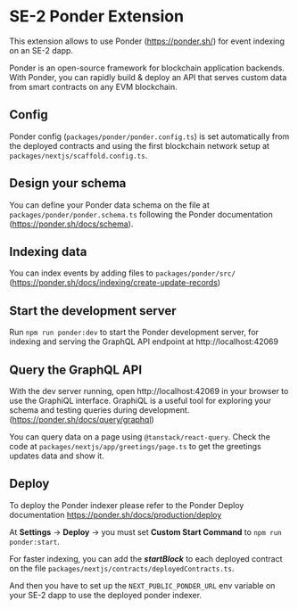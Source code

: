 # SE-2 Ponder Extension

This extension allows to use Ponder (https://ponder.sh/) for event indexing on an SE-2 dapp.

Ponder is an open-source framework for blockchain application backends. With Ponder, you can rapidly build & deploy an API that serves custom data from smart contracts on any EVM blockchain.

## Config

Ponder config (`packages/ponder/ponder.config.ts`) is set automatically from the deployed contracts and using the first blockchain network setup at `packages/nextjs/scaffold.config.ts`.

## Design your schema

You can define your Ponder data schema on the file at `packages/ponder/ponder.schema.ts` following the Ponder documentation (https://ponder.sh/docs/schema).

## Indexing data

You can index events by adding files to `packages/ponder/src/` (https://ponder.sh/docs/indexing/create-update-records)

## Start the development server

Run `npm run ponder:dev` to start the Ponder development server, for indexing and serving the GraphQL API endpoint at http://localhost:42069

## Query the GraphQL API

With the dev server running, open http://localhost:42069 in your browser to use the GraphiQL interface. GraphiQL is a useful tool for exploring your schema and testing queries during development. (https://ponder.sh/docs/query/graphql)

You can query data on a page using `@tanstack/react-query`. Check the code at `packages/nextjs/app/greetings/page.ts` to get the greetings updates data and show it.

## Deploy

To deploy the Ponder indexer please refer to the Ponder Deploy documentation https://ponder.sh/docs/production/deploy

At **Settings** -> **Deploy** -> you must set **Custom Start Command** to `npm run ponder:start`.

For faster indexing, you can add the ***startBlock*** to each deployed contract on the file `packages/nextjs/contracts/deployedContracts.ts`.

And then you have to set up the `NEXT_PUBLIC_PONDER_URL` env variable on your SE-2 dapp to use the deployed ponder indexer.

